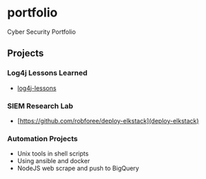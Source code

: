 # portfolio
Cyber Security Portfolio

## Projects
### Log4j Lessons Learned
* [log4j-lessons](https://github.com/robforee/log4j-lessons)
### SIEM Research Lab
* [https://github.com/robforee/deploy-elkstack](deploy-elkstack)

### Automation Projects
* Unix tools in shell scripts
* Using ansible and docker 
* NodeJS web scrape and push to BigQuery

